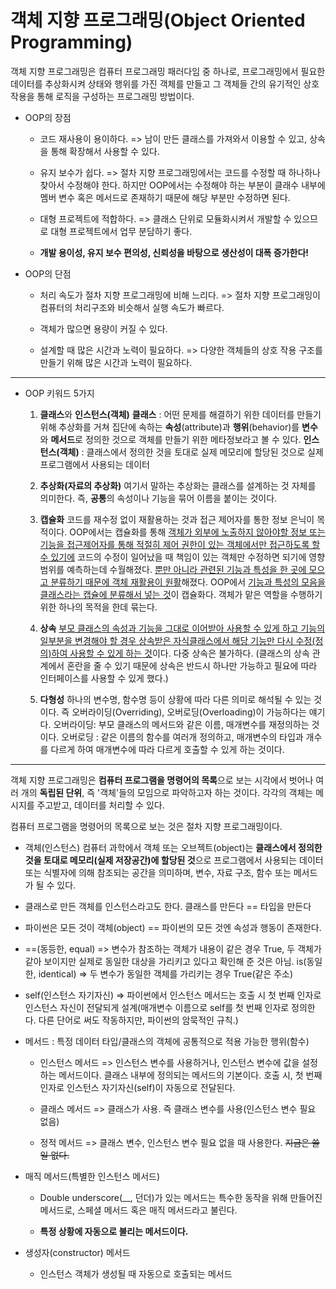 # 객체 지향 프로그래밍(Object Oriented Programming)

객체 지향 프로그래밍은 컴퓨터 프로그래밍 패러다임 중 하나로, 프로그래밍에서 필요한 데이터를 추상화시켜 상태와 행위를 가진 객체를 만들고 그 객체들 간의 유기적인 상호작용을 통해 로직을 구성하는 프로그래밍 방법이다.

- OOP의 장점
  
  - 코드 재사용이 용이하다. => 남이 만든 클래스를 가져와서 이용할 수 있고, 상속을 통해 확장해서 사용할 수 있다.
  
  - 유지 보수가 쉽다. => 절차 지향 프로그래밍에서는 코드를 수정할 때 하나하나 찾아서 수정해야 한다. 하지만 OOP에서는 수정해야 하는 부분이 클래수 내부에 멤버 변수 혹은 메서드로 존재하기 때문에 해당 부분만 수정하면 된다.
  
  - 대형 프로젝트에 적합하다. => 클래스 단위로 모듈화시켜서 개발할 수 있으므로 대형 프로젝트에서 업무 분담하기 좋다.
  
  - **개발 용이성, 유지 보수 편의성, 신뢰성을 바탕으로 생산성이 대폭 증가한다!**

- OOP의 단점
  
  - 처리 속도가 절차 지향 프로그래밍에 비해 느리다. => 절차 지향 프로그래밍이 컴퓨터의 처리구조와 비슷해서 실행 속도가 빠르다.
  
  - 객체가 많으면 용량이 커질 수 있다.
  
  - 설계할 때 많은 시간과 노력이 필요하다. => 다양한 객체들의 상호 작용 구조를 만들기 위해 많은 시간과 노력이 필요하다.

---

- OOP 키워드 5가지
  
  1. **클래스**와 **인스턴스(객체)**
     **클래스** : 어떤 문제를 해결하기 위한 데이터를 만들기 위해 추상화를 거쳐 집단에 속하는 **속성**(attribute)과 **행위**(behavior)를 **변수**와 **메서드**로 정의한 것으로 객체를 만들기 위한 메타정보라고 볼 수 있다.
     **인스턴스(객체)** : 클래스에서 정의한 것을 토대로 실제 메모리에 할당된 것으로 실제 프로그램에서 사용되는 데이터
  
  2. **추상화(자료의 추상화)**
     여기서 말하는 추상화는 클래스를 설계하는 것 자체를 의미한다. 즉, **공통**의 속성이나 기능을 묶어 이름을 붙이는 것이다.
  
  3. **캡슐화**
     코드를 재수정 없이 재활용하는 것과 접근 제어자를 통한 정보 은닉이 목적이다.
     OOP에서는 캡슐화를 통해 <u>객체가 외부에 노출하지 않아야할 정보 또는 기능을 접근제어자를  통해 적절히 제어 권한이 있는 객체에서만 접근하도록 할 수 있기에</u> 코드의 수정이 일어났을 때 책임이 있는 객체만 수정하면 되기에 영향 범위를 예측하는데 수월해졌다. <u>뿐만 아니라 관련된 기능과 특성을 한 곳에 모으고 분류하기 때문에 객체 재활용이 원활</u>해졌다.
     OOP에서 <u>기능과 특성의 모음을 클래스라는 캡슐에 분류해서 넣는 것</u>이 캡슐화다. 객체가 맡은 역할을 수행하기 위한 하나의 목적을 한데 묶는다.
  
  4. **상속**
     <u>부모 클래스의 속성과 기능을 그대로 이어받아 사용할 수 있게 하고 기능의 일부분을 변경해야 할 경우 상속받은 자식클래스에서 해당 기능만 다시 수정(정의)하여 사용할 수 있게 하는 것</u>이다. 
     다중 상속은 불가하다. (클래스의 상속 관계에서 혼란을 줄 수 있기 때문에 상속은 반드시 하나만 가능하고 필요에 따라 인터페이스를 사용할 수 있게 했다.)
  
  5. **다형성**
     하나의 변수명, 함수명 등이 상황에 따라 다른 의미로 해석될 수 있는 것이다. 즉 오버라이딩(Overriding), 오버로딩(Overloading)이 가능하다는 얘기다.
     오버라이딩: 부모 클래스의 메서드와 같은 이름, 매개변수를 재정의하는 것이다.
     오버로딩 : 같은 이름의 함수를 여러개 정의하고, 매개변수의 타입과 개수를 다르게 하여 매개변수에 따라 다르게 호출할 수 있게 하는 것이다.

---

객체 지향 프로그래밍은 **컴퓨터 프로그램을 명령어의 목록**으로 보는 시각에서 벗어나 여러 개의 **독립된 단위**, 즉 '객체'들의 모임으로 파악하고자 하는 것이다. 각각의 객체는 메시지를 주고받고, 데이터를 처리할 수 있다.

컴퓨터 프로그램을 명령어의 목록으로 보는 것은 절차 지향 프로그래밍이다.

- 객체(인스턴스)
  컴퓨터 과학에서 객체 또는 오브젝트(object)는 **클래스에서 정의한 것을 토대로 메모리(실제 저장공간)에 할당된 것**으로 프로그램에서 사용되는 데이터 또는 식별자에 의해 참조되는 공간을 의미하며, 변수, 자료 구조, 함수 또는 메서드가 될 수 있다.

- 클래스로 만든 객체를 인스턴스라고도 한다.
  클래스를 만든다 == 타입을 만든다

- 파이썬은 모든 것이 객체(object) == 파이썬의 모든 것엔 속성과 행동이 존재한다.

- ==(동등한, equal) => 변수가 참조하는 객체가 내용이 같은 경우 True, 두 객체가 같아 보이지만 실제로 동일한 대상을 가리키고 있다고 확인해 준 것은 아님.
  is(동일한, identical) => 두 변수가 동일한 객체를 가리키는 경우 True(같은 주소)

- self(인스턴스 자기자신) => 파이썬에서 인스턴스 메서드는 호출 시 첫 번째 인자로 인스턴스 자신이 전달되게 설계(매개변수 이름으로 self를 첫 번째 인자로 정의한다. 다른 단어로 써도 작동하지만, 파이썬의 암묵적인 규칙.)

- 메서드 : 특정 데이터 타입/클래스의 객체에 공통적으로 적용 가능한 행위(함수)
  
  - 인스턴스 메서드 => 인스턴스 변수를 사용하거나, 인스턴스 변수에 값을 설정하는 메서드이다. 클래스 내부에 정의되는 메서드의 기본이다. 호출 시, 첫 번째 인자로 인스턴스 자기자신(self)이 자동으로 전달된다.
  
  - 클래스 메서드 => 클래스가 사용. 즉 클래스 변수를 사용(인스턴스 변수 필요 없음)
  
  - 정적 메서드 => 클래스 변수, 인스턴스 변수 필요 없을 때 사용한다. ~~지금은 쓸 일 없다.~~

- 매직 메서드(특별한 인스턴스 메서드)
  
  - Double underscore(__, 던더)가 있는 메서드는 특수한 동작을 위해 만들어진 메서드로, 스페셜 메서드 혹은 매직 메서드라고 불린다.
  
  - **특정 상황에 자동으로 불리는 메서드이다.**

- 생성자(constructor) 메서드
  
  - 인스턴스 객체가 생성될 때 자동으로 호출되는 메서드